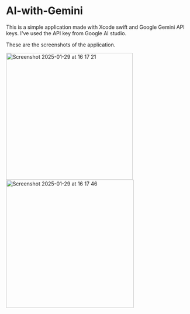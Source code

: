 # AI-with-Gemini

This is a simple application made with Xcode swift and Google Gemini API keys.
I've used the API key from Google AI studio.

These are the screenshots of the application.
 
 
<img width="346" alt="Screenshot 2025-01-29 at 16 17 21" src="https://github.com/user-attachments/assets/995f3b7e-c426-446f-8277-3dbb6dc24490" />

 
<img width="349" alt="Screenshot 2025-01-29 at 16 17 46" src="https://github.com/user-attachments/assets/3cc636d9-1e3e-42bf-bb8f-566849ed4854" />
 
